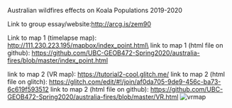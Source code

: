 Australian wildfires effects on Koala Populations 2019-2020

Link to group essay/website:http://arcg.is/zem90 

Link to map 1 (timelapse map): http://111.230.223.195/mapbox/index_point.html\
link to map 1 (html file on github): https://github.com/UBC-GEOB472-Spring2020/australia-fires/blob/master/index_point.html


link to map 2 (VR map): https://tutorial2-cool.glitch.me/
link to map 2 (html file on glitch): https://glitch.com/edit/#!/join/af0da705-9de9-456c-ba73-6c619f593512
link to map 2 (html file on github): https://github.com/UBC-GEOB472-Spring2020/australia-fires/blob/master/VR.html
![vrmap](https://user-images.githubusercontent.com/39570002/79035337-61788d00-7b72-11ea-8f98-d7eaacec0341.PNG)
